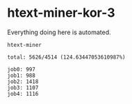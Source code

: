 # htext-miner-kor-3

Everything doing here is automated.

```
htext-miner

total: 5626/4514 (124.63447053610987%)

job0: 997
job1: 988
job2: 1418
job3: 1107
job4: 1116
```